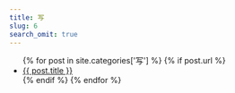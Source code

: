 ```yaml
---
title: 写
slug: 6
search_omit: true
---
```

<ul class="postlist">
  {% for post in site.categories['写']  %}
  {% if post.url %}
  <li class="posttitle"><a href="{{ post.url }}">{{ post.title }}</a></li>
  {% endif %}
  {% endfor %}
</ul>
